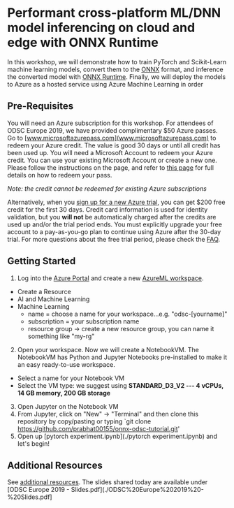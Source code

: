 # Performant cross-platform ML/DNN model inferencing on cloud and edge with ONNX Runtime
In this workshop, we will demonstrate how to train PyTorch and Scikit-Learn machine learning models, convert them to the [ONNX](onnx.ai/) format, and inference the converted model with [ONNX Runtime](https://aka.ms/onnxruntime). Finally, we will deploy the models to Azure as a hosted service using Azure Machine Learning in order 

## Pre-Requisites
You will need an Azure subscription for this workshop. For attendees of ODSC Europe 2019, we have provided complimentary $50 Azure passes. Go to [www.microsoftazurepass.com](www.microsoftazurepass.com) to redeem your Azure credit. The value is good 30 days or until all credit has been used up. You will need a Microsoft Account to redeem your Azure credit. You can use your existing Microsoft Account or create a new one. Please follow the instructions on the page, and refer to [this page](https://www.microsoftazurepass.com/Home/HowTo) for full details on how to redeem your pass.

*Note: the credit cannot be redeemed for existing Azure subscriptions*

Alternatively, when you [sign up for a new Azure trial](https://azure.microsoft.com/en-us/free/), you can get $200 free credit for the first 30 days. Credit card information is used for identity validation, but you **will not** be automatically charged after the credits are used up and/or the trial period ends. You must explicitly upgrade your free account to a pay-as-you-go plan to continue using Azure after the 30-day trial. For more questions about the free trial period, please check the [FAQ](https://azure.microsoft.com/en-us/free/free-account-faq/).

## Getting Started
1. Log into the [Azure Portal](http://portal.azure.com/) and create a new [AzureML workspace](https://docs.microsoft.com/en-us/azure/machine-learning/service/how-to-manage-workspace). 
  * Create a Resource
  * AI and Machine Learning
  * Machine Learning
    * name = choose a name for your workspace...e.g. "odsc-[yourname]"
    * subscription = your subscription name
    * resource group -> create a new resource group, you can name it something like "my-rg"
2. Open your workspace. Now we will create a NotebookVM. The NotebookVM has Python and Jupyter Notebooks pre-installed to make it an easy ready-to-use workspace.
  * Select a name for your Notebook VM
  * Select the VM type: we suggest using **STANDARD_D3_V2 --- 4 vCPUs, 14 GB memory, 200 GB storage**
3. Open Jupyter on the Notebook VM
4. From Jupyter, click on "New" -> "Terminal" and then clone this repository by copy/pasting or typing `git clone https://github.com/prabhat00155/onnx-odsc-tutorial.git'
5. Open up [pytorch experiment.ipynb](./pytorch experiment.ipynb) and let's begin!

## Additional Resources	
See [additional resources](../additional-resources.md). The slides shared today are available under [ODSC Europe 2019 - Slides.pdf](./ODSC%20Europe%202019%20-%20Slides.pdf]